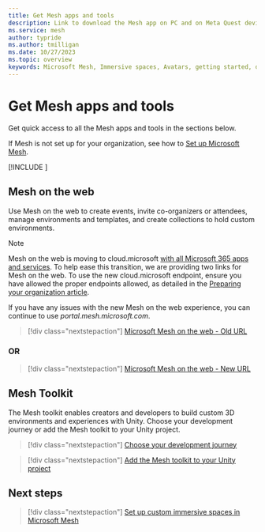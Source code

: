 ```yaml
---
title: Get Mesh apps and tools
description: Link to download the Mesh app on PC and on Meta Quest devices.
ms.service: mesh
author: typride
ms.author: tmilligan
ms.date: 10/27/2023
ms.topic: overview
keywords: Microsoft Mesh, Immersive spaces, Avatars, getting started, documentation, features
---
```


# Get Mesh apps and tools

Get quick access to all the Mesh apps and tools in the sections below.

If Mesh is not set up for your organization, see how to [Set up Microsoft Mesh](Setup/Content/setup-m365-mesh.md).

[!INCLUDE [<download-apps>](<includes/download-apps.md>)]

## Mesh on the web

Use Mesh on the web to create events, invite co-organizers or attendees, manage environments and templates, and create collections to hold custom environments.

> [!NOTE]
> Mesh on the web is moving to cloud.microsoft [with all Microsoft 365 apps and services](https://techcommunity.microsoft.com/t5/microsoft-365-blog/introducing-cloud-microsoft-a-unified-domain-for-microsoft-365/ba-p/3804961). To help ease this transition, we are providing two links for Mesh on the web. To use the new cloud.microsoft endpoint, ensure you have allowed the proper endpoints allowed, as detailed in the [Preparing your organization article](preparing-your-organization.md#ensure-endpoints-can-be-allowed-for-immersive-spaces-in-teams).
>
> If you have any issues with the new Mesh on the web experience, you can continue to use *portal.mesh.microsoft.com*.

> [!div class="nextstepaction"]
> [Microsoft Mesh on the web - Old URL](https://portal.mesh.microsoft.com/)

### OR
> [!div class="nextstepaction"]
> [Microsoft Mesh on the web - New URL](https://mesh.cloud.microsoft/)



## Mesh Toolkit


The Mesh toolkit enables creators and developers to build custom 3D environments and experiences with Unity. Choose your development journey or add the Mesh toolkit to your Unity project.

> [!div class="nextstepaction"]
> [Choose your development journey](develop/getting-started/choose-your-journey.md)

> [!div class="nextstepaction"]
> [Add the Mesh toolkit to your Unity project](develop/build-your-basic-environment/add-the-mesh-toolkit-package.md)

## Next steps

> [!div class="nextstepaction"]
> [Set up custom immersive spaces in Microsoft Mesh](Setup/Content/setup-m365-mesh.md)
